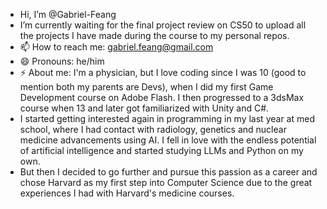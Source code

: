 - Hi, I’m @Gabriel-Feang
- I’m currently waiting for the final project review on CS50 to upload all the projects I have made during the course to my personal repos.
- 📫 How to reach me: gabriel.feang@gmail.com
- 😄 Pronouns: he/him
- ⚡ About me: I'm a physician, but I love coding since I was 10 (good to mention both my parents are Devs), when I did my first Game Development course on Adobe Flash. I then progressed to a 3dsMax course when 13 and later got familiarized with Unity and C#.
- I started getting interested again in programming in my last year at med school, where I had contact with radiology, genetics and nuclear medicine advancements using AI. I fell in love with the endless potential of artificial intelligence and started studying LLMs and Python on my own.
- But then I decided to go further and pursue this passion as a career and chose Harvard as my first step into Computer Science due to the great experiences I had with Harvard's medicine courses.

<!---
Gabriel-Feang/Gabriel-Feang is a ✨ special ✨ repository because its `README.md` (this file) appears on your GitHub profile.
You can click the Preview link to take a look at your changes.
--->

